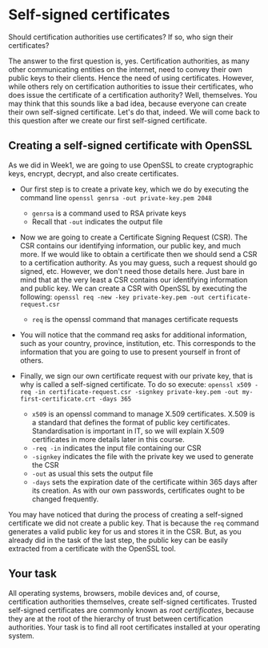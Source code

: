 # Self-signed certificates

Should certification authorities use certificates? If so, who sign their certificates?

The answer to the first question is, yes. Certification authorities, as many other communicating entities on the internet, need to convey their own public keys to their clients. Hence the need of using certificates. However, while others rely on certification authorities to issue their certificates, who does issue the certificate of a certification authority? Well, themselves. You may think that this sounds like a bad idea, because everyone can create their own self-signed certificate. Let's do that, indeed. We will come back to this question after we create our first self-signed certificate.

## Creating a self-signed certificate with OpenSSL

As we did in Week1, we are going to use OpenSSL to create cryptographic keys, encrypt, decrypt, and also create certificates. 

* Our first step is to create a private key, which we do by executing the command line `openssl genrsa -out private-key.pem 2048`

    - `genrsa` is a command used to RSA private keys
    - Recall that `-out` indicates the output file

* Now we are going to create a Certificate Signing Request (CSR). The CSR contains our identifying information, our public key, and much more. If we would like to obtain a certificate then we should send a CSR to a certification authority. As you may guess, such a request should go signed, etc. However, we don't need those details here. Just bare in mind that at the very least a CSR contains our identifying information and public key. We can create a CSR with OpenSSL by executing the following: `openssl req -new -key private-key.pem -out certificate-request.csr`
    - `req` is the openssl command that manages certificate requests
* You will notice that the command req asks for additional information, such as your country, province, institution, etc. This corresponds to the information that you are going to use to present yourself in front of others. 
* Finally, we sign our own certificate request with our private key, that is why is called a self-signed certificate. To do so execute: `openssl x509 -req -in certificate-request.csr -signkey private-key.pem -out my-first-certificate.crt -days 365`

    - `x509` is an openssl command to manage X.509 certificates. X.509 is a standard that defines the format of public key certificates. Standardisation is important in IT, so we will explain X.509 certificates in more details later in this course.
    - `-req -in` indicates the input file containing our CSR
    - `-signkey` indicates the file with the private key we used to generate the CSR
    - `-out` as usual this sets the output file
    - `-days` sets the expiration date of the certificate within 365 days after its creation. As with our own passwords, certificates ought to be changed frequently. 

You may have noticed that during the process of creating a self-signed certificate we did not create a public key. That is because the `req` command generates a valid public key for us and stores it in the CSR. But, as you already did in the task of the last step, the public key can be easily extracted from a certificate with the OpenSSL tool. 

## Your task

All operating systems, browsers, mobile devices and, of course, certification authorities themselves, create self-signed certificates. Trusted self-signed certificates are commonly known as *root certificates*, because they are at the root of the hierarchy of trust between certification authorities. Your task is to find all root certificates installed at your operating system. 

